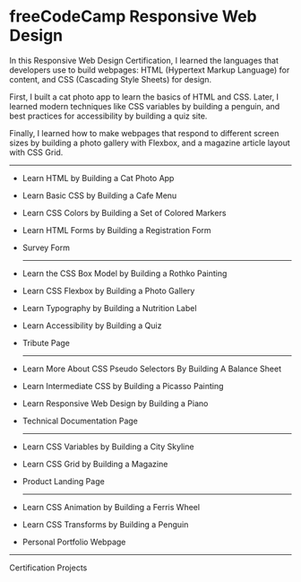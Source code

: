 # freeCodeCamp Responsive Web Design

In this Responsive Web Design Certification, I learned the languages that developers use to build webpages: HTML (Hypertext Markup Language) for content, and CSS (Cascading Style Sheets) for design.

First, I built a cat photo app to learn the basics of HTML and CSS. Later, I learned modern techniques like CSS variables by building a penguin, and best practices for accessibility by building a quiz site.

Finally, I learned how to make webpages that respond to different screen sizes by building a photo gallery with Flexbox, and a magazine article layout with CSS Grid.

_______________
- Learn HTML by Building a Cat Photo App
- Learn Basic CSS by Building a Cafe Menu
- Learn CSS Colors by Building a Set of Colored Markers
- Learn HTML Forms by Building a Registration Form
- Survey Form
  _______________

- Learn the CSS Box Model by Building a Rothko Painting
- Learn CSS Flexbox by Building a Photo Gallery
- Learn Typography by Building a Nutrition Label
- Learn Accessibility by Building a Quiz
- Tribute Page  
  _______________

- Learn More About CSS Pseudo Selectors By Building A Balance Sheet
- Learn Intermediate CSS by Building a Picasso Painting
- Learn Responsive Web Design by Building a Piano
- Technical Documentation Page
  _______________

- Learn CSS Variables by Building a City Skyline
- Learn CSS Grid by Building a Magazine
- Product Landing Page
  _______________

- Learn CSS Animation by Building a Ferris Wheel
- Learn CSS Transforms by Building a Penguin
- Personal Portfolio Webpage


_______________


Certification Projects

